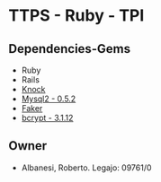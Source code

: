 # TTPS - Ruby - TPI #

## Dependencies-Gems ##
* Ruby
* Rails
* [Knock](https://github.com/nsarno/knock)
* [Mysql2 - 0.5.2](https://rubygems.org/gems/mysql2/versions/0.5.2)
* [Faker](https://rubygems.org/gems/faker)
* [bcrypt - 3.1.12](https://rubygems.org/gems/bcrypt/versions/3.1.12)


## Owner ##
* Albanesi, Roberto. Legajo: 09761/0